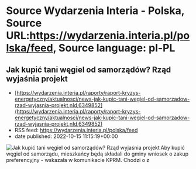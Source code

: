 # Source Wydarzenia Interia - Polska, Source URL:https://wydarzenia.interia.pl/polska/feed, Source language: pl-PL

## Jak kupić tani węgiel od samorządów? Rząd wyjaśnia projekt
 - [https://wydarzenia.interia.pl/raporty/raport-kryzys-energetyczny/aktualnosci/news-jak-kupic-tani-wegiel-od-samorzadow-rzad-wyjasnia-projekt,nId,6349852](https://wydarzenia.interia.pl/raporty/raport-kryzys-energetyczny/aktualnosci/news-jak-kupic-tani-wegiel-od-samorzadow-rzad-wyjasnia-projekt,nId,6349852)
 - RSS feed: https://wydarzenia.interia.pl/polska/feed
 - date published: 2022-10-15 11:15:19+00:00

<p><a href="https://wydarzenia.interia.pl/raporty/raport-kryzys-energetyczny/aktualnosci/news-jak-kupic-tani-wegiel-od-samorzadow-rzad-wyjasnia-projekt,nId,6349852"><img align="left" alt="Jak kupić tani węgiel od samorządów? Rząd wyjaśnia projekt" src="https://i.iplsc.com/jak-kupic-tani-wegiel-od-samorzadow-rzad-wyjasnia-projekt/000G7E5HODSUW1G6-C321.jpg" /></a>Aby kupić węgiel od samorządu, mieszkańcy będą składali do gminy wniosek o zakup preferencyjny - wskazała w komunikacie KPRM. Chodzi o z
